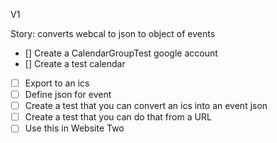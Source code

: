 V1

Story: converts webcal to json to object of events

- [] Create a CalendarGroupTest google account
- [] Create a test calendar
- [ ] Export to an ics
- [ ] Define json for event
- [ ] Create a test that you can convert an ics into an event json
- [ ] Create a test that you can do that from a URL
- [ ] Use this in Website Two
